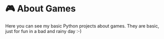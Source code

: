 # 🎮 About Games
Here you can see my basic Python projects about games. They are basic, just for fun in a bad and rainy day :-)
